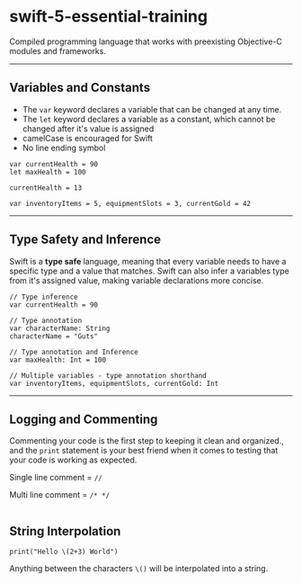 # swift-5-essential-training

Compiled programming language that works with preexisting Objective-C modules and frameworks.

---

## Variables and Constants

- The `var` keyword declares a variable that can be changed at any time.
- The `let` keyword declares a variable as a constant, which cannot be changed after it's value is assigned
- camelCase is encouraged for Swift
- No line ending symbol


```
var currentHealth = 90
let maxHealth = 100

currentHealth = 13

var inventoryItems = 5, equipmentSlots = 3, currentGold = 42
```
---

## Type Safety and Inference

Swift is a __type safe__ language, meaning that every variable needs to have a specific type and a value that matches. Swift can also infer a variables type from it's assigned value, making variable declarations more concise.

```
// Type inference
var currentHealth = 90

// Type annotation
var characterName: String
characterName = "Guts"

// Type annotation and Inference
var maxHealth: Int = 100

// Multiple variables - type annotation shorthand
var inventoryItems, equipmentSlots, currentGold: Int
```
---

## Logging and Commenting

Commenting your code is the first step to keeping it clean and organized., and the `print` statement is your best friend when it comes to testing that your code is working as expected.

Single line comment = `//`

Multi line comment = `/* */`

```var antiHelloWorld = "We're not here..."
```

## String Interpolation

```
print("Hello \(2+3) World")
```

Anything between the characters `\()` will be interpolated into a string. 

